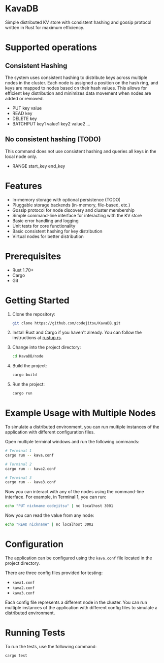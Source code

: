 # KavaDB
Simple distributed KV store with consistent hashing and gossip protocol written in Rust for maximum efficiency.

# Supported operations

## Consistent Hashing

The system uses consistent hashing to distribute keys across multiple nodes in the cluster. Each node is assigned a position on the hash ring, and keys are mapped to nodes based on their hash values. This allows for efficient key distribution and minimizes data movement when nodes are added or removed.

- PUT key value
- READ key
- DELETE key
- BATCHPUT key1 value1 key2 value2 ...

## No consistent hashing (TODO)

This command does not use consistent hashing and queries all keys in the local node only.

- RANGE start_key end_key

# Features
- In-memory storage with optional persistence (TODO)
- Pluggable storage backends (in-memory, file-based, etc.)
- Gossip protocol for node discovery and cluster membership
- Simple command-line interface for interacting with the KV store
- Basic error handling and logging
- Unit tests for core functionality
- Basic consistent hashing for key distribution
- Virtual nodes for better distribution

# Prerequisites
- Rust 1.70+
- Cargo
- Git

# Getting Started
1. Clone the repository:
   ```bash
   git clone https://github.com/codejitsu/KavaDB.git
   ```
2. Install Rust and Cargo if you haven't already. You can follow the instructions at [rustup.rs](https://rustup.rs/).

3. Change into the project directory:
   ```bash
   cd KavaDB/node
   ```
4. Build the project:
   ```bash
   cargo build
   ```
5. Run the project:
   ```bash
   cargo run
   ```

# Example Usage with Multiple Nodes
To simulate a distributed environment, you can run multiple instances of the application with different configuration files.

Open multiple terminal windows and run the following commands:
```bash
# Terminal 1
cargo run -- kava.conf

# Terminal 2
cargo run -- kava2.conf

# Terminal 3
cargo run -- kava3.conf
```

Now you can interact with any of the nodes using the command-line interface. For example, in Terminal 1, you can run:
```bash
echo "PUT nickname codejitsu" | nc localhost 3001
```

Now you can read the value from any node:
```bash
echo "READ nickname" | nc localhost 3002
```

# Configuration
The application can be configured using the `kava.conf` file located in the project directory.

There are three config files provided for testing:
- `kava1.conf`
- `kava2.conf`
- `kava3.conf`

Each config file represents a different node in the cluster. You can run multiple instances of the application with different config files to simulate a distributed environment.

# Running Tests
To run the tests, use the following command:
```bash
cargo test
```